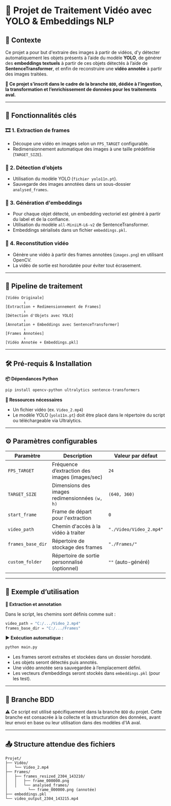 # 🎥 Projet de Traitement Vidéo avec YOLO & Embeddings NLP

## 📌 Contexte

Ce projet a pour but d'extraire des images à partir de vidéos, d'y détecter automatiquement les objets présents à l’aide du modèle **YOLO**, de générer des **embeddings textuels** à partir de ces objets détectés à l’aide de **SentenceTransformer**, et enfin de reconstruire une **vidéo annotée** à partir des images traitées.

**🔁 Ce projet s’inscrit dans le cadre de la branche `BDD`, dédiée à l’ingestion, la transformation et l’enrichissement de données pour les traitements aval.**

--- 

## 🚀 Fonctionnalités clés

### 🎞️ 1. Extraction de frames
- Découpe une vidéo en images selon un `FPS_TARGET` configurable.
- Redimensionnement automatique des images à une taille prédéfinie (`TARGET_SIZE`).

### 🧠 2. Détection d’objets
- Utilisation du modèle YOLO (`fichier yolo11n.pt`).
- Sauvegarde des images annotées dans un sous-dossier `analysed_frames`.

### 🧬 3. Génération d'embeddings
- Pour chaque objet détecté, un embedding vectoriel est généré à partir du label et de la confiance.
- Utilisation du modèle `all-MiniLM-L6-v2` de SentenceTransformer.
- Embeddings sérialisés dans un fichier `embeddings.pkl`.

### 🎥 4. Reconstitution vidéo
- Génère une vidéo à partir des frames annotées (`images.png`) en utilisant OpenCV.
- La vidéo de sortie est horodatée pour éviter tout écrasement.

---

## 🧪 Pipeline de traitement
```text
[Vidéo Originale]
        ↓
[Extraction + Redimensionnement de Frames]
        ↓
[Détection d'Objets avec YOLO]
        ↓
[Annotation + Embeddings avec SentenceTransformer]
        ↓
[Frames Annotées]
        ↓
[Vidéo Annotée + Embeddings.pkl]
```

--- 

## 🛠️ Pré-requis & Installation

**📦 Dépendances Python**
```bash
pip install opencv-python ultralytics sentence-transformers
```

**📂 Ressources nécessaires**
- Un fichier vidéo (ex. `Video_2.mp4`)
- Le modèle YOLO (`yolo11n.pt`) doit être placé dans le répertoire du script ou téléchargeable via Ultralytics.

--- 

## ⚙️ Paramètres configurables

| Paramètre         | Description                                      | Valeur par défaut        |
|------------------|--------------------------------------------------|--------------------------|
| `FPS_TARGET`     | Fréquence d’extraction des images (images/sec)  | `24`                     |
| `TARGET_SIZE`    | Dimensions des images redimensionnées `(w, h)`  | `(640, 360)`             |
| `start_frame`    | Frame de départ pour l'extraction               | `0`                      |
| `video_path`     | Chemin d'accès à la vidéo à traiter             | `"./Video/Video_2.mp4"`  |
| `frames_base_dir`| Répertoire de stockage des frames               | `"./Frames/"`            |
| `custom_folder`  | Répertoire de sortie personnalisé (optionnel)   | `""` (auto-généré)       |

---

## 🧾 Exemple d’utilisation

**🎯 Extraction et annotation**

Dans le script, les chemins sont définis comme suit :
```python
video_path = "C:/.../Video_2.mp4"
frames_base_dir = "C:/.../Frames"
```

**▶️ Exécution automatique :**
```bash
python main.py
```
- Les frames seront extraites et stockées dans un dossier horodaté.
- Les objets seront détectés puis annotés.
- Une vidéo annotée sera sauvegardée à l’emplacement défini.
- Les vecteurs d’embeddings seront stockés dans `embeddings.pkl` (pour les test).

---

## 🌿 Branche BDD

⚠️ Ce script est utilisé spécifiquement dans la branche `BDD` du projet.
Cette branche est consacrée à la collecte et la structuration des données, avant leur envoi en base ou leur utilisation dans des modèles d'IA aval.

--- 

## 📤 Structure attendue des fichiers
```
Projet/
├── Vidéo/
│   └── Video_2.mp4
├── Frames/
│   ├── frames_resized_2304_143210/
│   │   ├── frame_000000.png
│   │   └── analysed_frames/
│         └── frame_000000.png (annotée)
├── embeddings.pkl
└── video_output_2304_143215.mp4
```


